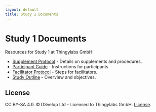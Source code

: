 ```yaml
---
layout: default
title: Study 1 Documents
---
```


<!-- docs/index.md -->
# Study 1 Documents

Resources for Study 1 at Thingylabs GmbH:

- [Supplement Protocol](/thingylabs-performance-initiative/docs/s1-supplement-protocol.md) - Details on supplements and procedures.
- [Participant Guide](/thingylabs-performance-initiative/docs/s1-participant-guide.md) - Instructions for participants.
- [Facilitator Protocol](/thingylabs-performance-initiative/docs/study-1-facilitator-protocol.md) - Steps for facilitators.
- [Study Outline](/thingylabs-performance-initiative/docs/study-1-outline.md) - Overview and objectives.

## License
CC BY-SA 4.0. © D3velop Ltd – Licensed to Thingylabs GmbH. [License](https://creativecommons.org/licenses/by-sa/4.0/).